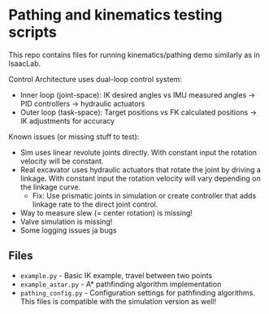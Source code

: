 # Pathing and kinematics testing scripts

This repo contains files for running kinematics/pathing demo similarly as in IsaacLab.

Control Architecture uses dual-loop control system:
  - Inner loop (joint-space): IK desired angles vs IMU measured angles → PID controllers → hydraulic actuators
  - Outer loop (task-space): Target positions vs FK calculated positions → IK adjustments for accuracy


Known issues (or missing stuff to test):
- Sim uses linear revolute joints directly. With constant input the rotation velocity will be constant.
- Real excavator uses hydraulic actuators that rotate the joint by driving a linkage. With constant input the rotation velocity will vary depending on the linkage curve.
  - Fix: Use prismatic joints in simulation or create controller that adds linkage rate to the direct joint control.
- Way to measure slew (= center rotation) is missing!
- Valve simulation is missing!
- Some logging issues ja bugs


## Files

- `example.py` - Basic IK example, travel between two points
- `example_astar.py` - A* pathfinding algorithm implementation
- `pathing_config.py` - Configuration settings for pathfinding algorithms. This files is compatible with the simulation version as well!


